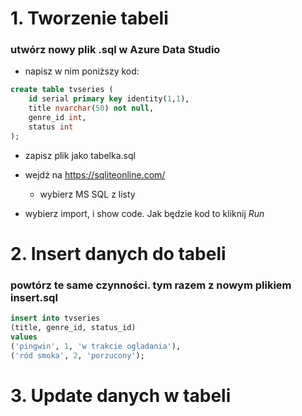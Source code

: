 # 1. Tworzenie tabeli

### utwórz nowy plik .sql w Azure Data Studio

- napisz w nim poniższy kod:

```sql
create table tvseries (
    id serial primary key identity(1,1),
    title nvarchar(50) not null,
    genre_id int,
    status int
);
```
- zapisz plik jako tabelka.sql

- wejdź na https://sqliteonline.com/
    - wybierz MS SQL z listy

- wybierz import, i show code. Jak będzie kod to kliknij <i>Run</i>

# 2. Insert danych do tabeli

### powtórz te same czynności. tym razem z nowym plikiem insert.sql

```sql
insert into tvseries 
(title, genre_id, status_id) 
values 
('pingwin', 1, 'w trakcie ogladania'),
('ród smoka', 2, 'porzucony');
```

# 3. Update danych w tabeli